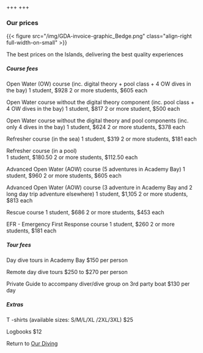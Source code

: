 +++
+++

### Our prices

{{< figure src="/img/GDA-invoice-graphic_Bedge.png" class="align-right full-width-on-small" >}}

<span class="strapline">The best prices on the Islands, delivering the best quality experiences </span>

##### Course fees

Open Water (OW) course (inc. digital theory + pool class + 4 OW dives in the bay)
1 student, $928
2 or more students, $605 each

Open Water course without the digital theory component (inc. pool class + 4 OW dives in the bay)
1 student, $817
2 or more student, $500 each

Open Water course without the digital theory and pool components (inc. only 4 dives in the bay) 
1 student, $624
2 or more students, $378 each

Refresher course (in the sea) 
1 student, $319
2 or more students, $181 each

Refresher course (in a pool)  
1 student, $180.50
2 or more students, $112.50 each

Advanced Open Water (AOW) course (5 adventures in Academy Bay) 
1 student, $960
2 or more students, $605 each

Advanced Open Water (AOW) course  (3 adventure in Academy Bay and 2 long day trip adventure elsewhere) 
1 student, $1,105
2 or more students, $813 each

Rescue course
1 student, $686
2 or more students, $453 each

EFR - Emergency First Response course
1 student, $260
2 or more students, $181 each


##### Tour fees

Day dive tours in Academy Bay
$150 per person

Remote day dive tours
$250 to $270 per person

Private Guide to accompany diver/dive group on 3rd party boat
$130 per day


##### Extras

T -shirts (available sizes: S/M/L/XL /2XL/3XL)
$25

Logbooks
$12

Return to [Our Diving](/our-diving/our-diving)